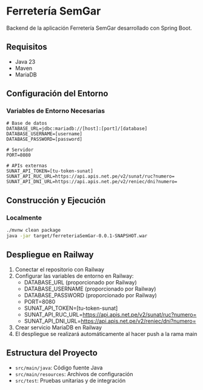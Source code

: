 # Ferretería SemGar

Backend de la aplicación Ferretería SemGar desarrollado con Spring Boot.

## Requisitos

- Java 23
- Maven
- MariaDB

## Configuración del Entorno

### Variables de Entorno Necesarias

```
# Base de datos
DATABASE_URL=jdbc:mariadb://[host]:[port]/[database]
DATABASE_USERNAME=[username]
DATABASE_PASSWORD=[password]

# Servidor
PORT=8080

# APIs externas
SUNAT_API_TOKEN=[tu-token-sunat]
SUNAT_API_RUC_URL=https://api.apis.net.pe/v2/sunat/ruc?numero=
SUNAT_API_DNI_URL=https://api.apis.net.pe/v2/reniec/dni?numero=
```

## Construcción y Ejecución

### Localmente

```bash
./mvnw clean package
java -jar target/ferreteriaSemGar-0.0.1-SNAPSHOT.war
```

## Despliegue en Railway

1. Conectar el repositorio con Railway
2. Configurar las variables de entorno en Railway:
   - DATABASE_URL (proporcionado por Railway)
   - DATABASE_USERNAME (proporcionado por Railway)
   - DATABASE_PASSWORD (proporcionado por Railway)
   - PORT=8080
   - SUNAT_API_TOKEN=[tu-token-sunat]
   - SUNAT_API_RUC_URL=https://api.apis.net.pe/v2/sunat/ruc?numero=
   - SUNAT_API_DNI_URL=https://api.apis.net.pe/v2/reniec/dni?numero=
3. Crear servicio MariaDB en Railway
4. El despliegue se realizará automáticamente al hacer push a la rama main

## Estructura del Proyecto

- `src/main/java`: Código fuente Java
- `src/main/resources`: Archivos de configuración
- `src/test`: Pruebas unitarias y de integración 